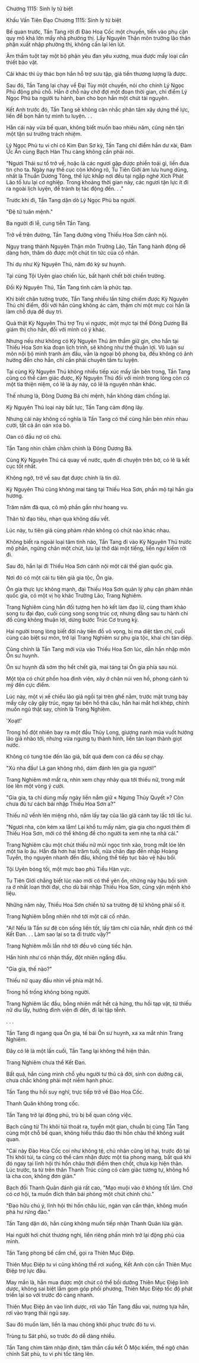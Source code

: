 




Chương 1115: Sinh ly tử biệt


Khấu Vấn Tiên Đạo Chương 1115: Sinh ly tử biệt

Bế quan trước, Tần Tang rời đi Đào Hoa Cốc một chuyến, tiến vào phụ cận quy mô khá lớn mấy nhà phường thị. Lấy Nguyên Thận môn trưởng lão thân phận xuất nhập phường thị, không cần lại lén lút.

Âm thầm tuột tay một bộ phận yêu đan yêu xương, mua được mấy loại cần thiết bảo vật.

Cái khác thì ủy thác bọn hắn hỗ trợ sưu tập, giá tiền thương lượng là được.

Sau đó, Tần Tang lại chạy về Đại Tùy một chuyến, nói cho chính Lý Ngọc Phủ động phủ chỗ. Hắn ở chỗ này chờ đợi một đoạn thời gian, chỉ điểm Lý Ngọc Phủ ba người tu hành, ban cho bọn hắn một chút tài nguyên.

Kết Anh trước đó, Tần Tang sẽ không cân nhắc phân tâm xây dựng thế lực, liền để bọn hắn tự mình tu luyện. . .

Hắn cái này vừa bế quan, không biết muốn bao nhiêu năm, cũng nên tận một tận sư trưởng trách nhiệm.

Lý Ngọc Phủ tu vi chỉ có Kim Đan Sơ kỳ, Tần Tang chỉ điểm hắn dư xài, Đàm Ức Ân cùng Bạch Hàn Thu càng không cần phải nói.

"Ngươi Thái sư tổ trở về, hoặc là các ngươi gặp được phiền toái gì, liền đưa tin cho ta. Ngày nay thế cục còn không rõ, Tu Tiên Giới ám lưu hung dũng, nhất là Thuần Dương Tông, thế lực khắp nơi đều tại ngấp nghé Xích Phát Lão tổ lưu lại cơ nghiệp. Trong khoảng thời gian này, các ngươi tận lực ít đi ra ngoài lịch luyện, để tránh bị tác động đến. . ."

Trước khi đi, Tần Tang dặn dò Lý Ngọc Phủ ba người.

"Đệ tử tuân mệnh."

Ba người đi lễ, cung tiễn Tần Tang.

Trở về trên đường, Tần Tang đường vòng Thiếu Hoa Sơn cảnh nội.

Ngụy trang thành Nguyên Thận môn Trường Lão, Tần Tang hành động dễ dàng hơn, thăm dò được một chút tin tức của cố nhân.

Thí dụ như Kỳ Nguyên Thú, năm đó kỳ sư huynh.

Tại cùng Tội Uyên giao chiến lúc, bất hạnh chết bởi chiến trường.

Đối Kỳ Nguyên Thú, Tần Tang tình cảm là phức tạp.

Khi biết chân tướng trước, Tần Tang nhiều lần từng chiếm được Kỳ Nguyên Thú chỉ điểm, đối với hắn cũng không ác cảm, thậm chí một mực coi hắn là làm chỗ dựa để duy trì.

Quả thật Kỳ Nguyên Thú trợ Trụ vi ngược, một mực tại thế Đông Dương Bá giám thị cho hắn, đối với mình có ý khác.

Nhưng nếu như không có Kỳ Nguyên Thú âm thầm giữ gìn, cho hắn tại Thiếu Hoa Sơn kia đoạn lịch trình, sẽ không như thế thuận lợi. Vô luận sư môn nội bộ minh tranh ám đấu, vẫn là ngoại bộ phong ba, đều không có ảnh hưởng đến cho hắn, chỉ cần phải chuyên tâm tu luyện.

Tại cùng Kỳ Nguyên Thú không nhiều tiếp xúc mấy lần bên trong, Tần Tang cũng có thể cảm giác được, Kỳ Nguyên Thú đối với mình trong lòng còn có một tia thiện niệm, có lẽ là áy náy, có lẽ là nguyên nhân khác.

Thế nhưng là, Đông Dương Bá chi mệnh, hắn không dám chống lại.

Kỳ Nguyên Thú loại này bất lực, Tần Tang cảm động lây.

Nhưng cái này không có nghĩa là Tần Tang có thể cùng hắn bèn nhìn nhau cười, tất cả ân oán xóa bỏ.

Oan có đầu nợ có chủ.

Tần Tang nhìn chằm chằm chính là Đông Dương Bá.

Cùng Kỳ Nguyên Thú cá quay về nước, quên đi chuyện trên bờ, có lẽ là kết cục tốt nhất.

Không ngờ, trở về sau đạt được chính là tin dữ.

Kỳ Nguyên Thú cũng không mai táng tại Thiếu Hoa Sơn, phần mộ tại hắn gia hương.

Trăm năm đã qua, cô mộ phần gần như hoang vu.

Thân tử đạo tiêu, nhạn qua không dấu vết.

Lúc này, tu tiên giả cùng phàm nhân không có chút nào khác nhau.

Không biết ra ngoài loại tâm tình nào, Tần Tang đi vào Kỳ Nguyên Thú trước mộ phần, ngừng chân một chút, lưu lại thở dài một tiếng, liền ngự kiếm rời đi.

Sau đó, hắn lại đi Thiếu Hoa Sơn cảnh nội một cái thế gian quốc gia.

Nơi đó có một cái tu tiên giả gia tộc, Ôn gia.

Ôn gia thực lực không mạnh, đại Thiếu Hoa Sơn quản lý phụ cận phàm nhân quốc gia, có một vị họ khác Trường Lão, Trang Nghiêm.

Trang Nghiêm cùng hắn đối tượng hẹn hò kết làm đạo lữ, cùng tham khảo song tu đại đạo, cuối cùng song song trúc cơ, nhưng đằng sau tu hành chi đồ cũng không thuận lợi, dừng bước Trúc Cơ trung kỳ.

Hai người trong lòng biết đời này tiên đồ vô vọng, bị ma diệt tâm chí, cuối cùng cáo biệt sư môn, trở lại Trang Nghiêm sư phụ gia tộc, khai chi tán diệp.

Cũng chính là Tần Tang mới vừa vào Thiếu Hoa Sơn lúc, dẫn hắn nhập môn Ôn sư huynh.

Ôn sư huynh đã sớm thọ hết chết già, mai táng tại Ôn gia phía sau núi.

Một tòa có chút phồn hoa đình viện, xây ở chân núi ven hồ, phong cảnh tú mỹ đến cực điểm.

Lúc này, một vị xế chiều lão giả ngồi tại trên ghế nằm, trước mặt trưng bày mấy cây cây gậy trúc, ngay tại bên hồ thả câu, hắn hai mắt hơi khép, chính muốn ngủ thật say, chính là Trang Nghiêm.

'Xoạt!'

Trong hồ đột nhiên bay ra một đầu Thủy Long, giương nanh múa vuốt hướng lão giả nhào tới, nhưng vừa ngưng tụ thành hình, liền tán loạn thành giọt nước.

Không có tung tóe đến lão giả, bất quá đem con cá đều sợ chạy.

"Xú nha đầu! Lá gan không nhỏ, dám đánh lén gia gia ngươi!"

Trang Nghiêm mở mắt ra, nhìn xem chạy nhảy qua tới thiếu nữ, trong mắt lóe lên một vòng ý cười.

"Gia gia, ta chỉ dùng mấy ngày liền nắm giữ « Ngưng Thủy Quyết »? Còn chưa đủ tư cách bái nhập Thiếu Hoa Sơn a?"

Thiếu nữ vểnh lên miệng nhỏ, nắm lấy tay của lão giả cánh tay lắc tới lắc lui.

"Ngươi nha, còn kém xa lắm! Lại khổ tu mấy năm, gia gia cho ngươi thêm đi Thiếu Hoa Sơn, mới có thể không để cho người ta xem nhẹ ta nhà cái."

Trang Nghiêm câu một chút thiếu nữ mũi ngọc tinh xảo, trong mắt lóe lên một tia lo âu. Hắn đã hơn hai trăm tuổi, nửa chân đạp đến nhập Hoàng Tuyền, thọ nguyên nhanh đến đầu, không thể tiếp tục bảo vệ hậu bối.

Tội Uyên bóng tối, một mực bao phủ Tiểu Hàn vực.

Tu Tiên Giới chẳng biết lúc nào mới có thể yên ổn, những này hậu bối sinh ra ở nhất loạn thời đại, cho dù bái nhập Thiếu Hoa Sơn, cũng vận mệnh khó liệu.

Những năm này, Thiếu Hoa Sơn chiến tử sa trường đệ tử không phải số ít.

Trang Nghiêm bỗng nhiên nhớ tới một cái cố nhân.

"Ai! Nếu là Tần sư đệ còn sống liền tốt, lấy tâm chí của hắn, nhất định có thể Kết Đan. . . Làm sao lại so ta đi trước vậy?"

Trang Nghiêm mỗi lần nhớ tới đều vô cùng tiếc hận.

Hắn hình như có nhận thấy, đột nhiên ngẩng đầu.

"Gia gia, thế nào?"

Thiếu nữ quay đầu nhìn về phía mặt hồ.

Trong hồ trống không bóng người.

Trang Nghiêm lắc đầu, bỗng nhiên mất hết cả hứng, thu hồi tạp vật, từ thiếu nữ dìu lấy, hướng đình viện đi đến, đi lại tập tễnh.

. . .

Tần Tang đi ngang qua Ôn gia, tế bái Ôn sư huynh, xa xa mắt nhìn Trang Nghiêm.

Đây có lẽ là một lần cuối, Tần Tang lại không thể hiện thân.

Trang Nghiêm chưa thể Kết Đan.

Bất quá, hắn cùng mình chỗ yêu người tư thủ cả đời, sinh con dưỡng cái, chưa chắc không phải một niềm hạnh phúc.

Tần Tang thu hồi suy nghĩ, trực tiếp trở về Đào Hoa Cốc.

Thanh Quân không trong cốc.

Tần Tang trở lại động phủ, trù bị bế quan công việc.

Bạch cũng từ Thi khôi túi thoát ra, tuyển một gian, chuẩn bị cùng Tần Tang cùng một chỗ bế quan, không hiểu thấu đáo thi hồn châu thề không xuất quan.

"Cái này Đào Hoa Cốc coi như không tệ, chủ nhân cũng lợi hại, trước đó tại Thi khôi túi, ta cũng có thể cảm nhận được một tia phong mang, bất quá khi đó ngay tại lĩnh hội thi hồn châu thời điểm then chốt, chưa kịp hiện thân. Lúc trước, ta từ trên thân Thanh Trúc cũng có cảm giác tương tự, không hổ là cha con, không đơn giản."

Bạch đối Thanh Quân đánh giá rất cao, "Mạo muội vào ở không tốt lắm. Chờ có cơ hội, ta muốn đích thân bái phỏng một chút chính chủ."

"Đạo hữu chú ý, lĩnh hội thi hồn châu lúc, ngàn vạn cẩn thận, không muốn phá hư rừng đào."

Tần Tang dặn dò, hắn cũng không muốn tiếp nhận Thanh Quân lửa giận.

Hai người hơi chút thương nghị, liền riêng phần mình trở lại động phủ của mình.

Tần Tang phong bế cấm chế, gọi ra Thiên Mục Điệp.

Thiên Mục Điệp tu vi cũng không thể rơi xuống, Kết Anh còn cần Thiên Mục Điệp trợ lực đâu.

May mắn là, hắn mua được một chút có thể bồi dưỡng Thiên Mục Điệp linh dược, không sai biệt lắm gom góp phối phương, Thiên Mục Điệp tốc độ phát triển lại so với trước đó càng nhanh.

Thiên Mục Điệp ăn vào linh dược, rơi vào Tần Tang đầu vai, nương tựa hắn, rơi vào trạng thái ngủ say.

Sau đó muốn làm, liền là mau chóng khôi phục trước đó tu vi.

Trùng tu Sát phù, so trước đó dễ dàng nhiều.

Tần Tang chìm tâm nhập định, tâm thần cấu kết Ô Mộc kiếm, thể ngộ chân chính Sát phù, tu vi phi tốc tăng lên.




